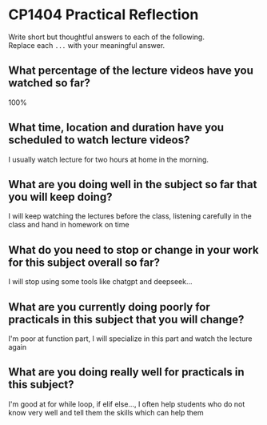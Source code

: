 # CP1404 Practical Reflection

Write short but thoughtful answers to each of the following.  
Replace each `...` with your meaningful answer.

## What percentage of the lecture videos have you watched so far?

100%

## What time, location and duration have you scheduled to watch lecture videos?

I usually watch lecture for two hours at home in the morning.

## What are you doing well in the subject so far that you will keep doing?

I will keep watching the lectures before the class, listening carefully in the class and hand in homework on time

## What do you need to stop or change in your work for this subject overall so far?

I will stop using some tools like chatgpt and deepseek...

## What are you currently doing poorly for practicals in this subject that you will change?

I'm poor at function part, I will specialize in this part and watch the lecture again

## What are you doing really well for practicals in this subject?

I'm good at for while loop, if elif else..., I often help students who do not know very well and tell them the skills which can help them 